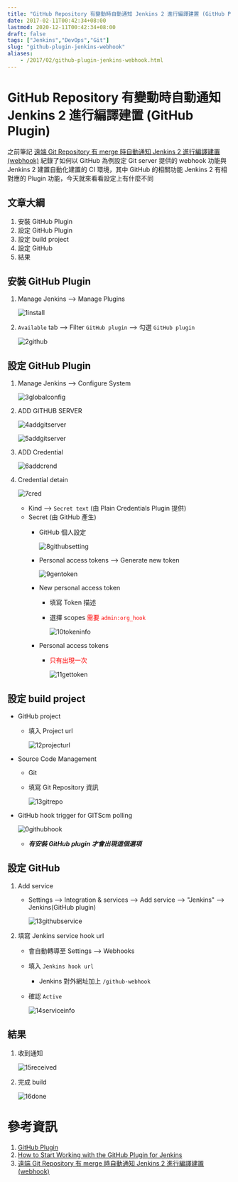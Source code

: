 ```yaml
---
title: "GitHub Repository 有變動時自動通知 Jenkins 2 進行編譯建置 (GitHub Plugin)"
date: 2017-02-11T00:42:34+08:00
lastmod: 2020-12-11T00:42:34+08:00
draft: false
tags: ["Jenkins","DevOps","Git"]
slug: "github-plugin-jenkins-webhook"
aliases:
    - /2017/02/github-plugin-jenkins-webhook.html
---
```

# GitHub Repository 有變動時自動通知 Jenkins 2 進行編譯建置 (GitHub Plugin)
之前筆記 [遠端 Git Repository 有 merge 時自動通知 Jenkins 2 進行編譯建置 (webhook)](/2017/02/git-repository-jenkins2-webhook.html) 紀錄了如何以 GitHub 為例設定 Git server 提供的 webhook 功能與 Jenkins 2 建置自動化建置的 CI 環境，其中 GitHub 的相關功能 Jenkins 2 有相對應的 Plugin 功能，今天就來看看設定上有什麼不同

## 文章大綱
1. 安裝 GitHub Plugin
2. 設定 GitHub Plugin
3. 設定 build project
4. 設定 GitHub
5. 結果

## 安裝 GitHub Plugin
1. Manage Jenkins --> Manage Plugins
    
    ![1install](https://cloud.githubusercontent.com/assets/3851540/21919841/52c569f6-d998-11e6-91aa-c789cf9619be.png)

2. `Available` tab --> Filter `GitHub plugin` --> 勾選 `GitHub plugin`
    
    ![2github](https://cloud.githubusercontent.com/assets/3851540/21919842/52c84090-d998-11e6-96dc-e71c1944d799.png)

## 設定 GitHub Plugin
1. Manage Jenkins --> Configure System
    
    ![3globalconfig](https://cloud.githubusercontent.com/assets/3851540/21919843/52ca3da0-d998-11e6-8552-090862f6dbf1.png)

2. ADD GITHUB SERVER
    
    ![4addgitserver](https://cloud.githubusercontent.com/assets/3851540/21919844/52e3b06e-d998-11e6-9ecd-96faeaaa2c04.png)
    
    ![5addgitserver](https://cloud.githubusercontent.com/assets/3851540/21919846/52e9929a-d998-11e6-8afb-ef58a8ce03aa.png)
3. ADD Credential
    
    ![6addcrend](https://cloud.githubusercontent.com/assets/3851540/21919845/52e5febe-d998-11e6-92bd-704b8f84b82a.png) 
4. Credential detain
    
    ![7cred](https://cloud.githubusercontent.com/assets/3851540/21919848/52ecaed0-d998-11e6-92f6-b4b0ceadc07d.png)
    - Kind --> `Secret text` (由 Plain Credentials Plugin 提供)
    - Secret (由 GitHub 產生)
        - GitHub 個人設定
            
            ![8githubsetting](https://cloud.githubusercontent.com/assets/3851540/21919847/52eb7268-d998-11e6-881d-8ed2b97b370d.png) 
        - Personal access tokens --> Generate new token
            
            ![9gentoken](https://cloud.githubusercontent.com/assets/3851540/21919837/52c1529e-d998-11e6-88a6-3d2d74d7d589.png) 
        - New personal access token
            - 填寫 Token 描述
            - 選擇 scopes <span style="color:red">需要 `admin:org_hook`</span>
                
                ![10tokeninfo](https://cloud.githubusercontent.com/assets/3851540/21919839/52c339d8-d998-11e6-81bd-db10793fb610.png)
        - Personal access tokens
            - <span style="color:red">只有出現一次</span>
                
                ![11gettoken](https://cloud.githubusercontent.com/assets/3851540/21919838/52c2fe6e-d998-11e6-8d8c-583b67b6c7fe.png) 

## 設定 build project
- GitHub project
    - 填入 Project url
        
        ![12projecturl](https://cloud.githubusercontent.com/assets/3851540/21987933/683c3544-dc40-11e6-8dfd-281a5f7e6d2b.png)

- Source Code Management
    - Git
    - 填寫 Git Repository 資訊
        
        ![13gitrepo](https://cloud.githubusercontent.com/assets/3851540/21987931/683822b0-dc40-11e6-9b1a-2be3bf1bb2d4.png) 
- GitHub hook trigger for GITScm polling
   
    ![0githubhook](https://cloud.githubusercontent.com/assets/3851540/22008497/af30e6c2-dcb6-11e6-91c2-515077ac9322.png) 
   - ***有安裝 GitHub plugin 才會出現這個選項***


## 設定 GitHub 
1. Add service
   - Settings --> Integration & services --> Add service --> "Jenkins"  --> Jenkins(GitHub plugin)
        
        ![13githubservice](https://cloud.githubusercontent.com/assets/3851540/21987928/68368a54-dc40-11e6-904d-d6d0b60cb48a.png)

2. 填寫 Jenkins service hook url
    - 會自動轉導至 Settings --> Webhooks
    - 填入 `Jenkins hook url`
        -  Jenkins 對外網址加上 `/github-webhook`
    - 確認 `Active`
        
        ![14serviceinfo](https://cloud.githubusercontent.com/assets/3851540/21987929/6837c824-dc40-11e6-8d91-f3058b60e905.png)

## 結果
1. 收到通知
    
    ![15received](https://cloud.githubusercontent.com/assets/3851540/21987930/6837cd06-dc40-11e6-829b-d5cdd2bce37a.png) 

2. 完成 build
    
    ![16done](https://cloud.githubusercontent.com/assets/3851540/21987932/6838d2dc-dc40-11e6-96c2-e708fb2f33b0.png) 

# 參考資訊
1. [GitHub Plugin](https://wiki.jenkins-ci.org/display/JENKINS/GitHub+Plugin)
2. [How to Start Working with the GitHub Plugin for Jenkins](https://www.blazemeter.com/blog/how-start-working-github-plugin-jenkins)
3. [遠端 Git Repository 有 merge 時自動通知 Jenkins 2 進行編譯建置 (webhook)](/2017/02/git-repository-jenkins2-webhook.html)